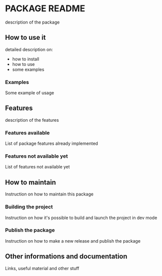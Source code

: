 # PACKAGE README

description of the package

## How to use it

detailed description on:
- how to install
- how to use
- some examples

### Examples

Some example of usage

## Features

description of the features


### Features available

List of package features already implemented

### Features not available yet

List of features not available yet

## How to maintain

Instruction on how to maintain this package

### Building the project

Instruction on how it's possible to build and launch the project in dev mode

### Publish the package

Instruction on how to make a new release and publish the package

## Other informations and documentation

Links, useful material and other stuff